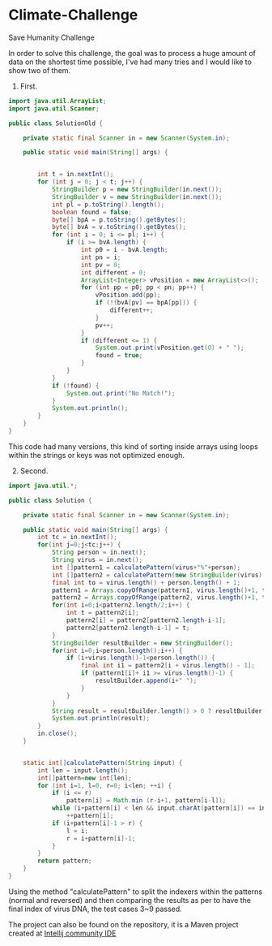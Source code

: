 # Climate-Challenge
Save Humanity Challenge

In order to solve this challenge, the goal was to process a huge amount of data on the shortest time possible, I've had many tries and I would like to show two of them.


1. First.
````java
import java.util.ArrayList;
import java.util.Scanner;

public class SolutionOld {

    private static final Scanner in = new Scanner(System.in);

    public static void main(String[] args) {


        int t = in.nextInt();
        for (int j = 0; j < t; j++) {
            StringBuilder p = new StringBuilder(in.next());
            StringBuilder v = new StringBuilder(in.next());
            int pl = p.toString().length();
            boolean found = false;
            byte[] bpA = p.toString().getBytes();
            byte[] bvA = v.toString().getBytes();
            for (int i = 0; i <= pl; i++) {
                if (i >= bvA.length) {
                    int p0 = i - bvA.length;
                    int pn = i;
                    int pv = 0;
                    int different = 0;
                    ArrayList<Integer> vPosition = new ArrayList<>();
                    for (int pp = p0; pp < pn; pp++) {
                        vPosition.add(pp);
                        if (!(bvA[pv] == bpA[pp])) {
                            different++;
                        }
                        pv++;
                    }
                    if (different <= 1) {
                        System.out.print(vPosition.get(0) + " ");
                        found = true;
                    }
                }
            }
            if (!found) {
                System.out.print("No Match!");
            }
            System.out.println();
        }
    }
}


````
This code had many versions, this kind of sorting inside arrays using loops within the strings or keys was not optimized enough.


2. Second.

```java
import java.util.*;

public class Solution {

    private static final Scanner in = new Scanner(System.in);

    public static void main(String[] args) {
        int tc = in.nextInt();
        for(int j=0;j<tc;j++) {
            String person = in.next();
            String virus = in.next();
            int []pattern1 = calculatePattern(virus+"%"+person);
            int []pattern2 = calculatePattern(new StringBuilder(virus).reverse().toString()+"%"+new StringBuilder(person).reverse().toString());
            final int to = virus.length() + person.length() + 1;
            pattern1 = Arrays.copyOfRange(pattern1, virus.length()+1, to);
            pattern2 = Arrays.copyOfRange(pattern2, virus.length()+1, to);
            for(int i=0;i<pattern2.length/2;i++) {
                int t = pattern2[i];
                pattern2[i] = pattern2[pattern2.length-i-1];
                pattern2[pattern2.length-i-1] = t;
            }
            StringBuilder resultBuilder = new StringBuilder();
            for(int i=0;i<person.length();i++) {
                if (i+virus.length()-1<person.length()) {
                    final int i1 = pattern2[i + virus.length() - 1];
                    if (pattern1[i]+ i1 >= virus.length()-1) {
                        resultBuilder.append(i+" ");
                    }
                }
            }
            String result = resultBuilder.length() > 0 ? resultBuilder.toString() : "No Match!";
            System.out.println(result);
        }
        in.close();
    }


    static int[]calculatePattern(String input) {
        int len = input.length();
        int[]pattern=new int[len];
        for (int i=1, l=0, r=0; i<len; ++i) {
            if (i <= r)
                pattern[i] = Math.min (r-i+1, pattern[i-l]);
            while (i+pattern[i] < len && input.charAt(pattern[i]) == input.charAt(i+pattern[i]))
                ++pattern[i];
            if (i+pattern[i]-1 > r) {
                l = i;
                r = i+pattern[i]-1;
            }
        }
        return pattern;
    }
}
````

Using the method "calculatePattern" to split the indexers within the patterns (normal and reversed) and then comparing the results as per to have the final index of virus DNA, the test cases 3~9 passed.

The project can also be found on the repository, it is a Maven project created at [Intellij community IDE](https://www.jetbrains.com/idea/download/#section=windows)
